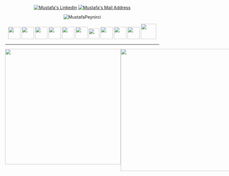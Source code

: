 <div align="center">
<!-- 
[![GitHub followers](https://img.shields.io/github/followers/MustafaPeynirci?style=flat&logo=github)](https://github.com/MustafaPeynirci?tab=followers)
[![GitHub stars](https://img.shields.io/github/stars/MustafaPeynirci?style=flat&logo=github&)](https://github.com/MustafaPeynirci?tab=repositories) -->

<!-- <hr> -->
  
  <a href="https://www.linkedin.com/in/mustafapeynirci/" target="_blank" rel="nofollow"><img alt="Mustafa's Linkedin" src="https://img.shields.io/badge/LinkedIn-0A66C2??style=flat-square&logo=linkedin&logoColor=white" /></a>
  <a href="mailto:mustafapeynirciii@gmail.com" target="_blank" rel="nofollow"><img alt="Mustafa's Mail Address" src="https://img.shields.io/badge/Gmail-F14236??style=flat-square&logo=gmail&logoColor=white" /></a>

<p align="center"> <img src="https://komarev.com/ghpvc/?username=MustafaPeynirci&label=Profile%20views&color=0e75b6&style=flat" alt="MustafaPeynirci" /> </p>

<!--<p align="center"> Visitor count<br><img src="https://profile-counter.glitch.me/MustafaPeynirci/count.svg" /></p>-->

<a href="https://www.javascript.com/"><img src="https://user-images.githubusercontent.com/61664693/116169142-b569fb80-a70c-11eb-8de0-029cbc2b2aef.png" width="40px"></img></a>
 <a href="https://nodejs.org/en/" ><img src="https://user-images.githubusercontent.com/61664693/116169136-b4d16500-a70c-11eb-8418-48daba4e08ef.png" width="40px"></img></a>
<a href="https://www.java.com/"><img src="https://user-images.githubusercontent.com/61664693/116169128-b3a03800-a70c-11eb-8fbe-55a5c4ad2689.png" width="40px"></img></a>
<a href="https://www.php.net/"><img src="https://www.php.net/images/logos/php-logo.svg" width="40px"></img></a>
<a href="https://codeigniter.com/"><img src="https://codeigniter.com/assets/icons/ci-footer.png" width="40px"></img></a>
<a href="https://www.typescriptlang.org/"><img src="https://user-images.githubusercontent.com/61664693/116169149-b6029200-a70c-11eb-9169-e68b84f77b9c.png" width="40px"></img></a>
<a href="https://vuejs.org/" ><img src="https://vuejs.org/images/logo.png" width="35px"></img></a>
<a href="https://angular.io/" ><img src="https://user-images.githubusercontent.com/61664693/116169133-b438ce80-a70c-11eb-8e91-4d57e3f94851.png" width="40px"></img></a>
<a href="https://firebase.google.com/" ><img src="https://user-images.githubusercontent.com/61664693/116169154-b69b2880-a70c-11eb-8220-18127bb1e9a8.png" width="40px"></img></a>
<a href="https://en.wikipedia.org/wiki/CSS"><img src="https://user-images.githubusercontent.com/61664693/116169139-b569fb80-a70c-11eb-8df4-4fa9be0bebe3.png" width="40px"></img></a>
<a href="https://www.npmjs.com/" ><img src="https://upload.wikimedia.org/wikipedia/commons/thumb/d/db/Npm-logo.svg/540px-Npm-logo.svg.png" width="50px"></img></a>

<hr>

<div style="display:flex; flex-wrap:nowrap;">
    <a href="https://github.com/MustafaPeynirci" target="_blank">
      <img style="width:378px" src="https://github-readme-stats.vercel.app/api?username=MustafaPeynirci&count_private=true&show_icons=true&theme=nord">  
    </a>
    <a href="https://github.com/MustafaPeynirci" target="_blank">
      <img style="width:400px" src="https://github-readme-streak-stats.herokuapp.com?user=MustafaPeynirci&theme=nord&date_format=j%20M%5B%20Y%5D" />
    </a>
    <!-- dracula theme yapmak için theme=nord değiştir theme=dracula -->
</div>

<!--
[![Ashutosh's github activity graph](https://github-readme-activity-graph.cyclic.app/graph?username=MustafaPeynirci&theme=nord)](https://github.com/MustafaPeynirci)
</div>
-->
